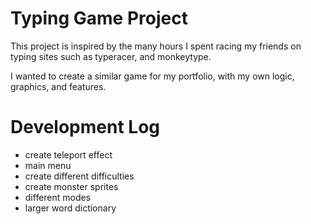 # Typing Game Project


This project is inspired by the many hours I spent racing my friends on typing sites such as typeracer, and monkeytype.

I wanted to create a similar game for my portfolio, with my own logic, graphics, and features. 


# Development Log

- create teleport effect
- main menu 
- create different difficulties
- create monster sprites
- different modes
- larger word dictionary
